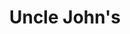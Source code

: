 ---
title: "Uncle John's"
url: /bacoor/uncle-johns-general-evangelista-street/
shop: convenience
---